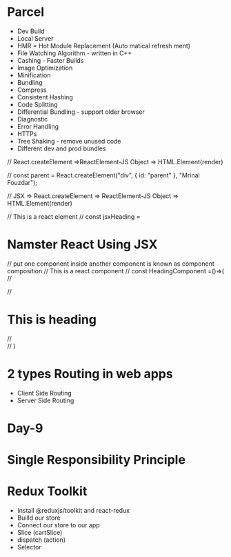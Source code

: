 # Parcel

- Dev Build
- Local Server
- HMR = Hot Module Replacement (Auto matical refresh ment)
- File Watching Algorithm - written in C++
- Cashing - Faster Builds
- Image Optimization
- Minification
- Bundling
- Compress
- Consistent Hashing
- Code Splitting
- Differential Bundling - support older browser
- Diagnostic
- Error Handling
- HTTPs
- Tree Shaking - remove unused code
- Different dev and prod bundles



// React.createElement =>ReactElement-JS Object => HTML.Element(render)

// const parent = React.createElement("div", { id: "parent" }, "Mrinal Fouzdar");

// JSX => React.createElement => ReactElement-JS Object => HTML.Element(render)

// This is a react element
// const jsxHeading = <h1>Namster React Using JSX</h1>

// put one component inside another component is known as component composition
// This is a react component
// const HeadingComponent  =()=>(
//     <div>
//         <h1>This is heading</h1>
//     </div>
// )


# 2 types Routing in web apps
- Client Side Routing
- Server Side Routing


# Day-9
# Single Responsibility Principle

# Redux Toolkit
- Install @reduxjs/toolkit and react-redux
- Builld our store
- Connect our store to our app
- Slice (cartSlice)
- dispatch (action)
- Selector